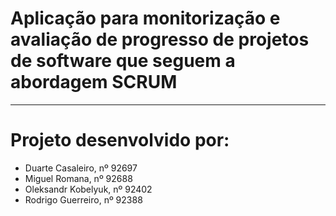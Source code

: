 # Aplicação para monitorização e avaliação de progresso de projetos de software que seguem a abordagem SCRUM

------------------------------------------
# Projeto desenvolvido por:
  - Duarte Casaleiro, nº 92697
  - Miguel Romana, nº 92688
  - Oleksandr Kobelyuk, nº 92402
  - Rodrigo Guerreiro, nº 92388
